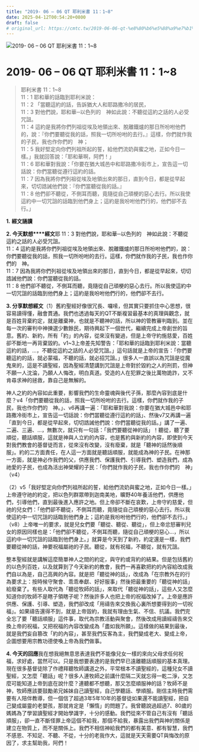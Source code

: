 ```yaml
---
title: "2019- 06 – 06 QT 耶利米書 11：1~8"
date: 2025-04-12T00:54:20+0800
draft: false
# original_url: https://cmtc.tw/2019-06-06-qt-%e8%80%b6%e5%88%a9%e7%b1%b3%e6%9b%b8-11%ef%bc%9a18
---
```


![2019- 06 – 06 QT 耶利米書 11：1~8](/images/qt.jpg   "2019- 06 – 06 QT 耶利米書 11：1~8")

# 2019- 06 – 06 QT 耶利米書 11：1~8

> 耶利米書 11：1~8  
> 11：1 耶和華的話臨到耶利米說：  
> 11：2 「當聽這約的話，告訴猶大人和耶路撒冷的居民，  
> 11：3 對他們說，耶和華─以色列的　神如此說：不聽從這約之話的人必受咒詛。  
> 11：4 這約是我將你們列祖從埃及地領出來、脫離鐵爐的那日所吩咐他們的，說：『你們要聽從我的話，照我一切所吩咐的去行。』這樣，你們就作我的子民，我也作你們的　神；  
> 11：5 我好堅定向你們列祖所起的誓，給他們流奶與蜜之地，正如今日一樣。」我就回答說：「耶和華啊，阿們！」  
> 11：6 耶和華對我說：「你要在猶大城邑中和耶路撒冷街市上，宣告這一切話說：你們當聽從遵行這約的話。  
> 11：7 因為我將你們列祖從埃及地領出來的那日，直到今日，都是從早起來，切切誥誡他們說：『你們當聽從我的話。』  
> 11：8 他們卻不聽從，不側耳而聽，竟隨從自己頑梗的惡心去行。所以我使這約中一切咒詛的話臨到他們身上；這約是我吩咐他們行的，他們卻不去行。」

**1.** **經文誦讀**

**2. 今天默想****經文**耶 11：3 對他們說，耶和華─以色列的　神如此說：不聽從這約之話的人必受咒詛。  
11：4 這約是我將你們列祖從埃及地領出來、脫離鐵爐的那日所吩咐他們的，說：你們要聽從我的話，照我一切所吩咐的去行。這樣，你們就作我的子民，我也作你們的　神。  
11：7 因為我將你們列祖從埃及地領出來的那日，直到今日，都是從早起來，切切誥誡他們說：你們當聽從我的話。  
11：8 他們卻不聽從，不側耳而聽，竟隨從自己頑梗的惡心去行。所以我使這約中一切咒詛的話臨到他們身上；這約是我吩咐他們行的，他們卻不去行。

**3. 分享默想經文**（1）舊約聖經好像很冗長、囉嗦，但其實只要抓住中心思想，很容易讀得懂，融會貫通。我們也透過每天的QT不斷複習最基本的真理與觀念，就是百姓背棄約定，就是離棄神，也就是不聽神的話，所以神的管教審判臨到。並在每一次的審判中神揀選少數餘民，期待興起下一個世代，繼續完成上帝創世的旨意。舊約、新約，所有「約」的內容，從來沒有變過，但是上帝守約施慈愛，百姓卻不斷地一再背棄毀約。v1~3上帝差先知警告：「耶和華的話臨到耶利米說：當聽這約的話，…，不聽從這約之話的人必受咒詛。」這句話就是上帝的宣告：「你們要聽這約的話，就必蒙福，不聽的話，就必招咒詛。」很多人一直誤以為咒詛是從魔鬼來的，這是不讀聖經，因為聖經清楚講到咒詛是上帝對於毀約之人的刑罰，但神不願一人沈淪，乃願人人悔改，明白真道。受造的人在犯罪之後比萬物詭詐，又不肯尋求神的拯救，靠自己是無解的。

神人之約的內容如此重要，影響我們的生命靈魂與後代子孫，那麼內容到底是什麼？v4「你們要聽從我的話，照我一切所吩咐的去行。這樣，你們就作我的子民，我也作你們的　神。」、v6再講一遍：「耶和華對我說：你要在猶大城邑中和耶路撒冷街市上，宣告這一切話說：你們當聽從遵行這約的話」、然後v7又再講一遍「直到今日，都是從早起來，切切誥誡他們說：你們當聽從我的話。」講了一遍、二遍、三遍、…，無數次，就只有一句話：「我們要聽從神的話」！聽從，聽了要順從，聽話順服，這就是神與人立約的內容，也是舊約與新約的內容，即使到今天對我們教會的基督徒而言，從來沒有改變，沒有廢棄，就是「聽神的話然後順服」。約的二方面責任，在人這一方面就是聽話順服，就能成為神的子民。在神那一方面，就是神必作我們的父，供應我們、保護我們、引導我們、塑造我們，成為祂愛的子民，也成為活出神榮耀的子民：「你們就作我的子民，我也作你們的　神」（v4）

（2）v5「我好堅定向你們列祖所起的誓，給他們流奶與蜜之地，正如今日一樣。」上帝遵守祂的約定，把以色列群眾帶到迦南美地，曠野40年養活他們，供應他們，引導他們，直到最後進入應許之地。但上帝卻不斷在哀歎，上帝守約慈愛，但祂的兒女們：「他們卻不聽從，不側耳而聽，竟隨從自己頑梗的惡心去行。所以我使這約中一切咒詛的話臨到他們身上；這約是我吩咐他們行的，他們卻不去行。」（v8）上帝唯一的要求，就是兒女們要「聽從、聽從、聽從」，但上帝忿怒審判兒女的原因同樣也是：「他們卻不聽從，不側耳而聽，隨從自己頑梗的惡心…，所以這約中一切咒詛的話臨到他們身上。」就算是今天到了新約，約定還是一樣，我們要聽從神的話，神要祝福屬祂的子民。聽從，就有祝福，不聽從，就有咒詛。

整本聖經就是講解這麼簡單神人之間的約定，與守約或背約的結果。但是包括舊約的以色列百姓，以及就算到了今天新約的教會，我們一再喜歡把約的內容給改成我們自以為是，自己高興的內容。就是把「聽從神的話」，改成為「在宗教外在的行為要求上：按時候守聚會、乖乖奉獻、好好服事」然後把最重要的「聽從神的話」給廢棄了。有些人取代為「聽從牧師的話」，來取代「聽從神的話」，這些人又怎麼知道你的牧師不是瞎子領瞎子呢？然後許多人也把上帝的祝福改掉了。上帝是應許供應、保護、引導、塑造，我們卻改成「用禱告來交換我心裏所想要得到的一切祝福」。如果禱告還得不到，就是上帝毀約，我就有理由生氣、不信、抗議。我們完全忘了要「聽話順服」這件事，取代為宗教活動與聚會，然後改成用讀經禱告來交換上帝的祝福，又把祝福的內容改變成為「盡如我所願」。這樣做的結果到最後，就是我們妄自篡改「約的內容」，甚至我們反客為主，我們變成老大、變成上帝，企圖想要用宗教功德使喚上帝為我們做事。

**4. 今天的回應**我在想我絕無意思表達我們不能像兒女一樣的來向父母求任何祝福，求好處，當然可以。只是我想要表達的是我們早已遠離聽話順服的基本真理。現在很多基督徒除了作禮拜聽牧師講道之外，平常根本不讀聖經的，這種兒女不讀聖經，又怎麼「聽話」呢？很多人連牧師之前講什麼隔二天就忘得一乾二淨，又怎麼可能知道上帝到底在說什麼？連聽都不想聽，那又怎麼順服神的話？牧師不是神，牧師應該要鼓勵弟兄姊妹自己讀聖經，自己學聽話、學順服。剛信主時我們需要有人陪伴教導，但一個信了超過3年5年10年的基督徒如果還不能讀聖經，把自己變成屬靈的老嬰孩，那就肯定是「懶惰」的問題了。我曾聽說過超過7、80歲的媽媽為了學習讀聖經才開始學識字，十分的感動。我們從來不管自己有沒有「聽話順服」，卻一直不斷怪罪上帝這個不給我，那個不給我，暴露出我們與神的關係是建立在物質上，而不是關係上。我們不相信神給我們的都有美意、都有智慧，我們不感恩、不知足、不聽、不從，十分的老我作大，這就是天天需要QT與悔改的原因了，求主幫助我，阿們！